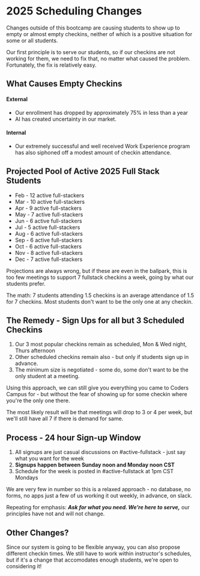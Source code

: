 # 2025 Scheduling Changes

Changes outside of this bootcamp are causing students to show up to empty or almost empty checkins, neither of which is a positive situation for some or all students.

Our first principle is to serve our students, so if our checkins are not working for them, we need to fix that, no matter what caused the problem. Fortunately, the fix is relatively easy.

## What Causes Empty Checkins

#### External

- Our enrollment has dropped by approximately 75% in less than a year
- AI has created uncertainty in our market.

#### Internal

- Our extremely successful and well received Work Experience program has also siphoned off a modest amount of checkin attendance.

## Projected Pool of Active 2025 Full Stack Students

- Feb - 12 active full-stackers
- Mar - 10 active full-stackers
- Apr - 9 active full-stackers
- May - 7 active full-stackers
- Jun - 6 active full-stackers
- Jul - 5 active full-stackers
- Aug - 6 active full-stackers
- Sep - 6 active full-stackers
- Oct - 6 active full-stackers
- Nov - 8 active full-stackers
- Dec - 7 active full-stackers

Projections are always wrong, but if these are even in the ballpark, this is too few meetings to support 7 fullstack checkins a week, going by what our students prefer.

The math: 7 students attending 1.5 checkins is an average attendance of 1.5 for 7 checkins. Most students don't want to be the only one at any checkin.

## The Remedy - Sign Ups for all but 3 Scheduled Checkins

1. Our 3 most popular checkins remain as scheduled, Mon & Wed night, Thurs afternoon
2. Other scheduled checkins remain also - but only if students sign up in advance.
3. The minimum size is negotiated - some do, some don't want to be the only student at a meeting.

Using this approach, we can still give you everything you came to Coders Campus for - but without the fear of showing up for some checkin where you're the only one there.

The most likely result will be that meetings will drop to 3 or 4 per week, but we'll still have all 7 if there is demand for same.

## Process - 24 hour Sign-up Window

1. All signups are just casual discussions on #active-fullstack - just say what you want for the week
2. **Signups happen between Sunday noon and Monday noon CST**
3. Schedule for the week is posted in #active-fullstack at 1pm CST Mondays

We are very few in number so this is a relaxed approach - no database, no forms, no apps just a few of us working it out weekly, in advance, on slack.

Repeating for emphasis: _**Ask for what you need. We're here to serve,**_ our principles have not and will not change.

## Other Changes?

Since our system is going to be flexible anyway, you can also propose different checkin times. We still have to work within instructor's schedules, but if it's a change that accomodates enough students, we're open to considering it!

